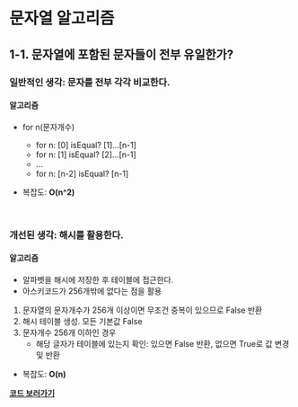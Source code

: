 # 문자열 알고리즘
## 1-1. 문자열에 포함된 문자들이 전부 유일한가?
### 일반적인 생각: 문자를 전부 각각 비교한다.
#### 알고리즘
- for n(문자개수)
	- for n: [0] isEqual? [1]...[n-1]
	- for n: [1] isEqual? [2]...[n-1]
	- ...
	- for n: [n-2] isEqual? [n-1]

- 복잡도: **O(n^2)**

<br/>

### 개선된 생각: 해시를 활용한다.
#### 알고리즘
- 알파벳을 해시에 저장한 후 테이블에 접근한다.
- 아스키코드가 256개밖에 없다는 점을 활용

1. 문자열의 문자개수가 256개 이상이면 무조건 중복이 있으므로 False 반환
2. 해시 테이블 생성. 모든 기본값 False
3. 문자개수 256개 이하인 경우
	- 해당 글자가 테이블에 있는지 확인: 있으면 False 반환, 없으면 True로 값 변경 및 반환

- 복잡도: **O(n)**

**[코드 보러가기](https://github.com/undervineg/algorithm-study/blob/master/string/1.1_isUniqChars.playground/Contents.swift)**